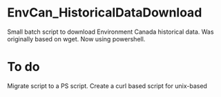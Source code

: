 # EnvCan_HistoricalDataDownload
Small batch script to download Environment Canada historical data. Was originally based on wget. Now using powershell.

# To do
Migrate script to a PS script.
Create a curl based script for unix-based
